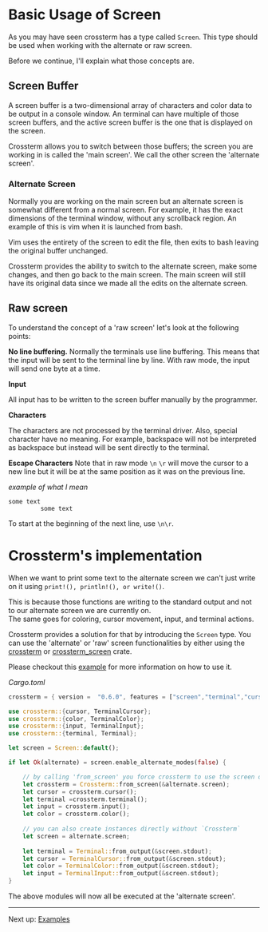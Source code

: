 # Basic Usage of Screen
As you may have seen crossterm has a type called `Screen`. This type should be used when working with the alternate or raw screen.

Before we continue, I'll explain what those concepts are.

## Screen Buffer
A screen buffer is a two-dimensional array of characters and color data to be output in a console window. An terminal can have multiple of those screen buffers, and the active screen buffer is the one that is displayed on the screen.

Crossterm allows you to switch between those buffers; the screen you are working in is called the 'main screen'.  We call the other screen the 'alternate screen'.

### Alternate Screen
Normally you are working on the main screen but an alternate screen is somewhat different from a normal screen.
For example, it has the exact dimensions of the terminal window, without any scrollback region. An example of this is vim when it is launched from bash.

Vim uses the entirety of the screen to edit the file, then exits to bash leaving the original buffer unchanged.

Crossterm provides the ability to switch to the alternate screen, make some changes, and then go back to the main screen. The main screen will still have its original data since we made all the edits on the alternate screen.

## Raw screen
To understand the concept of a 'raw screen' let's look at the following points:

**No line buffering.**
Normally the terminals use line buffering. This means that the input will be sent to the terminal line by line. With raw mode, the input will send one byte at a time.

**Input**

 All input has to be written to the screen buffer manually by the programmer.

**Characters**

The characters are not processed by the terminal driver. Also, special character have no meaning. For example, backspace will not be interpreted as backspace but instead will be sent directly to the terminal.

**Escape Characters**
Note that in raw mode `\n` `\r` will move the cursor to a new line but it will be at the same position as it was on the previous line.

_example of what I mean_
 ```
 some text
          some text
 ```

To start at the beginning of the next line, use `\n\r`.

# Crossterm's implementation

When we want to print some text to the alternate screen we can't just write on it using `print!(), println!(), or write!()`.

This is because those functions are writing to the standard output and not to our alternate screen we are currently on.  
The same goes for coloring, cursor movement, input, and terminal actions.
 
Crossterm provides a solution for that by introducing the `Screen` type. 
You can use the 'alternate' or 'raw' screen functionalities by either using the [crossterm](https://crates.io/crates/crossterm) or [crossterm_screen](https://crates.io/crates/crossterm_screen) crate.

Please checkout this [example](screen_example.md) for more information on how to use it.

_Cargo.toml_
```rust
crossterm = { version =  "0.6.0", features = ["screen","terminal","cursor", "style", "input"] }
```

```rust
use crossterm::{cursor, TerminalCursor};
use crossterm::{color, TerminalColor};
use crossterm::{input, TerminalInput};
use crossterm::{terminal, Terminal};

let screen = Screen::default();

if let Ok(alternate) = screen.enable_alternate_modes(false) {

    // by calling 'from_screen' you force crossterm to use the screen of the alternate screen to perform actions on.
    let crossterm = Crossterm::from_screen(&alternate.screen);
    let cursor = crossterm.cursor();
    let terminal =crossterm.terminal();
    let input = crossterm.input();
    let color = crossterm.color();
        
    // you can also create instances directly without `Crossterm`
    let screen = alternate.screen;
    
    let terminal = Terminal::from_output(&screen.stdout);
    let cursor = TerminalCursor::from_output(&screen.stdout);
    let color = TerminalColor::from_output(&screen.stdout);
    let input = TerminalInput::from_output(&screen.stdout);
}
```

The above modules will now all be executed at the 'alternate screen'.

---------------------------------------------------------------------------------------------------------------------------------------------
Next up: [Examples](screen_example.md)